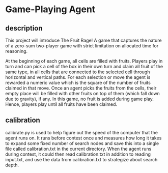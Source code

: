 # Game-Playing Agent

## description
This project will introduce The Fruit Rage! A game that captures the nature of a zero-sum two-player game with strict limitation on allocated time for reasoning.

At the beginning of each game, all cells are filled with fruits. Players play in turn and can pick a cell of the box in their own turn and claim all fruit of the same type, in all cells that are connected to the selected cell through horizontal and vertical paths. For each selection or move the agent is rewarded a numeric value which is the square of the number of fruits claimed in that move. Once an agent picks the fruits from the cells, their empty place will be filled with other fruits on top of them (which fall down due to gravity), if any. In this game, no fruit is added during game play. Hence, players play until all fruits have been claimed.

## calibration
calibrate.py is used to help figure out the speed of the computer that the agent runs on. It runs before contest once and measures how long it takes to expand some fixed number of search nodes and save this into a single file called calibration.txt in the current directory. When the agent runs during contest, it could then read calibration.txt in addition to reading input.txt, and use the data from calibration.txt to strategize about search depth.
